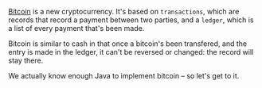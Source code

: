 [Bitcoin](http://en.wikipedia.org/wiki/Bitcoin) is a new cryptocurrency. It's based on <code>transactions</code>, which are records that record a payment between two parties, and a <code>ledger</code>, which is a list of every payment that's been made.

Bitcoin is similar to cash in that once a bitcoin's been transfered, and the entry is made in the ledger, it can't be reversed or changed: the record will stay there.

We actually know enough Java to implement bitcoin – so let's get to it.
